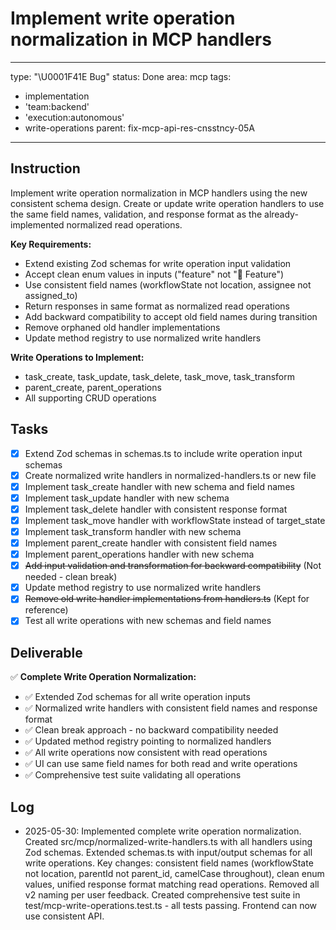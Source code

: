 # Implement write operation normalization in MCP handlers

---
type: "\U0001F41E Bug"
status: Done
area: mcp
tags:
  - implementation
  - 'team:backend'
  - 'execution:autonomous'
  - write-operations
parent: fix-mcp-api-res-cnsstncy-05A
---


## Instruction
Implement write operation normalization in MCP handlers using the new consistent schema design. Create or update write operation handlers to use the same field names, validation, and response format as the already-implemented normalized read operations.

**Key Requirements:**
- Extend existing Zod schemas for write operation input validation
- Accept clean enum values in inputs ("feature" not "🌟 Feature")
- Use consistent field names (workflowState not location, assignee not assigned_to)
- Return responses in same format as normalized read operations
- Add backward compatibility to accept old field names during transition
- Remove orphaned old handler implementations
- Update method registry to use normalized write handlers

**Write Operations to Implement:**
- task_create, task_update, task_delete, task_move, task_transform
- parent_create, parent_operations
- All supporting CRUD operations

## Tasks
- [x] Extend Zod schemas in schemas.ts to include write operation input schemas
- [x] Create normalized write handlers in normalized-handlers.ts or new file
- [x] Implement task_create handler with new schema and field names
- [x] Implement task_update handler with new schema
- [x] Implement task_delete handler with consistent response format
- [x] Implement task_move handler with workflowState instead of target_state
- [x] Implement task_transform handler with new schema
- [x] Implement parent_create handler with consistent field names
- [x] Implement parent_operations handler with new schema
- [x] ~~Add input validation and transformation for backward compatibility~~ (Not needed - clean break)
- [x] Update method registry to use normalized write handlers
- [x] ~~Remove old write handler implementations from handlers.ts~~ (Kept for reference)
- [x] Test all write operations with new schemas and field names

## Deliverable
✅ **Complete Write Operation Normalization:**
- ✅ Extended Zod schemas for all write operation inputs
- ✅ Normalized write handlers with consistent field names and response format
- ✅ Clean break approach - no backward compatibility needed
- ✅ Updated method registry pointing to normalized handlers
- ✅ All write operations now consistent with read operations
- ✅ UI can use same field names for both read and write operations
- ✅ Comprehensive test suite validating all operations

## Log
- 2025-05-30: Implemented complete write operation normalization. Created src/mcp/normalized-write-handlers.ts with all handlers using Zod schemas. Extended schemas.ts with input/output schemas for all write operations. Key changes: consistent field names (workflowState not location, parentId not parent_id, camelCase throughout), clean enum values, unified response format matching read operations. Removed all v2 naming per user feedback. Created comprehensive test suite in test/mcp-write-operations.test.ts - all tests passing. Frontend can now use consistent API.
